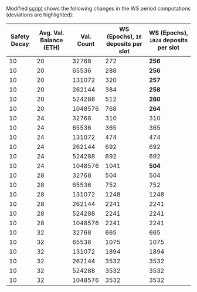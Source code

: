 Modified [script](https://gist.github.com/adiasg/3aceab409b36aa9a9d9156c1baa3c248) shows the following changes in the WS period computations (deviations are highlighted):

| Safety Decay | Avg. Val. Balance (ETH) | Val. Count | WS (Epochs), `16` deposits per slot | WS (Epochs), `1024` deposits per slot |
| ---- | ---- | ---- | ---- | ---- |
| 10 | 20 | 32768 | 272 | **256** |
| 10 | 20 | 65536 | 288 | **256** |
| 10 | 20 | 131072 | 320 | **257** |
| 10 | 20 | 262144 | 384 | **258** |
| 10 | 20 | 524288 | 512 | **260** |
| 10 | 20 | 1048576 | 768 | **264** |
| 10 | 24 | 32768 | 310 | 310 |
| 10 | 24 | 65536 | 365 | 365 |
| 10 | 24 | 131072 | 474 | 474 |
| 10 | 24 | 262144 | 692 | 692 |
| 10 | 24 | 524288 | 692 | 692 |
| 10 | 24 | 1048576 | 1041 | **504** |
| 10 | 28 | 32768 | 504 | 504 |
| 10 | 28 | 65536 | 752 | 752 |
| 10 | 28 | 131072 | 1248 | 1248 |
| 10 | 28 | 262144 | 2241 | 2241 |
| 10 | 28 | 524288 | 2241 | 2241 |
| 10 | 28 | 1048576 | 2241 | 2241 |
| 10 | 32 | 32768 | 665 | 665 |
| 10 | 32 | 65536 | 1075 | 1075 |
| 10 | 32 | 131072 | 1894 | 1894 |
| 10 | 32 | 262144 | 3532 | 3532 |
| 10 | 32 | 524288 | 3532 | 3532 |
| 10 | 32 | 1048576 | 3532 | 3532 |
